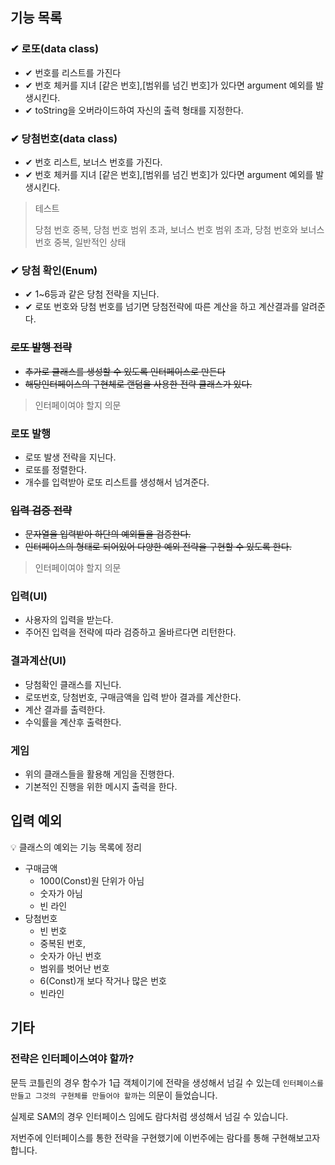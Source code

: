 ## 기능 목록

### ✔ 로또(data class)

- ✔ 번호를 리스트를 가진다
- ✔ 번호 체커를 지녀 [같은 번호],[범위를 넘긴 번호]가 있다면 argument 예외를 발생시킨다.
- ✔ toString을 오버라이드하여 자신의 출력 형태를 지정한다.

### ✔ 당첨번호(data class)

- ✔ 번호 리스트, 보너스 번호를 가진다.
- ✔ 번호 체커를 지녀 [같은 번호],[범위를 넘긴 번호]가 있다면 argument 예외를 발생시킨다.

> 테스트
>
>당첨 번호 중복, 당첨 번호 범위 초과, 보너스 번호 범위 초과, 당첨 번호와 보너스 번호 중복, 일반적인 상태
 

### ✔ 당첨 확인(Enum)

- ✔ 1~6등과 같은 당첨 전략을 지닌다.
- ✔ 로또 번호와 당첨 번호를 넘기면 당첨전략에 따른 계산을 하고 계산결과를 알려준다.

### ~~로또 발행 전략~~

- ~~추가로 클래스를 생성할 수 있도록 인터페이스로 만든다~~
- ~~해당인터페이스의 구현체로 랜덤을 사용한 전략 클래스가 있다.~~

> 인터페이여야 할지 의문

### 로또 발행

- 로또 발생 전략을 지닌다.
- 로또를 정렬한다.
- 개수를 입력받아 로또 리스트를 생성해서 넘겨준다.

### ~~입력 검증 전략~~

- ~~문자열을 입력받아 하단의 예외들을 검증한다.~~
- ~~인터페이스의 형태로 되어있어 다양한 예외 전략을 구현할 수 있도록 한다.~~

> 인터페이여야 할지 의문
### 입력(UI)

- 사용자의 입력을 받는다.
- 주어진 입력을 전략에 따라 검증하고 올바르다면 리턴한다.

### 결과계산(UI)

- 당첨확인 클래스를 지닌다.
- 로또번호, 당첨번호, 구매금액을 입력 받아 결과를 계산한다.
- 계산 결과를 출력한다.
- 수익률을 계산후 출력한다.

### 게임

- 위의 클래스들을 활용해 게임을 진행한다.
- 기본적인 진행을 위한 메시지 출력을 한다.

## 입력 예외

💡 클래스의 예외는 기능 목록에 정리


- 구매금액
    - 1000(Const)원 단위가 아님
    - 숫자가 아님
    - 빈 라인
- 당첨번호
    - 빈 번호
    - 중복된 번호,
    - 숫자가 아닌 번호
    - 범위를 벗어난 번호
    - 6(Const)개 보다 작거나 많은 번호
    - 빈라인

## 기타
### 전략은 인터페이스여야 할까?
문득 코틀린의 경우 함수가 1급 객체이기에 전략을 생성해서 넘길 수 있는데 `인터페이스를 만들고 그것의 구현체를 만들어야 할까`는 의문이 들었습니다.

실제로 SAM의 경우 인터페이스 임에도 람다처럼 생성해서 넘길 수 있습니다.

저번주에 인터페이스를 통한 전략을 구현했기에 이번주에는 람다를 통해 구현해보고자 합니다.